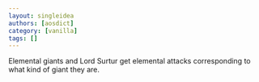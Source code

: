 ```yaml
---
layout: singleidea
authors: [aosdict]
category: [vanilla]
tags: []
---
```

Elemental giants and Lord Surtur get elemental attacks corresponding to what kind of giant they are.
